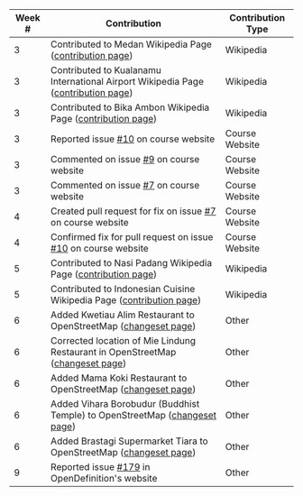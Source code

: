|**Week #**|**Contribution**|**Contribution Type**|
|----------|----------------|---------------------|
|3|Contributed to Medan Wikipedia Page ([contribution page](https://en.wikipedia.org/wiki/Special:Contributions/Ravenclaw14))|Wikipedia|
|3|Contributed to Kualanamu International Airport Wikipedia Page ([contribution page](https://en.wikipedia.org/wiki/Special:Contributions/Ravenclaw14))|Wikipedia|
|3|Contributed to Bika Ambon Wikipedia Page ([contribution page](https://en.wikipedia.org/wiki/Special:Contributions/Ravenclaw14))|Wikipedia|
|3|Reported issue [#10](https://github.com/joannakl/cs480_s18/issues/10) on course website|Course Website|
|3|Commented on issue [#9](https://github.com/joannakl/cs480_s18/issues/9) on course website|Course Website|
|3|Commented on issue [#7](https://github.com/joannakl/cs480_s18/issues/7) on course website|Course Website|
|4|Created pull request for fix on issue [#7](https://github.com/joannakl/cs480_s18/pull/52) on course website|Course Website|
|4|Confirmed fix for pull request on issue [#10](https://github.com/joannakl/cs480_s18/pull/68) on course website|Course Website|
|5|Contributed to Nasi Padang Wikipedia Page ([contribution page](https://en.wikipedia.org/wiki/Special:Contributions/Ravenclaw14))|Wikipedia|
|5|Contributed to Indonesian Cuisine Wikipedia Page ([contribution page](https://en.wikipedia.org/wiki/Special:Contributions/Ravenclaw14))|Wikipedia|
|6|Added Kwetiau Alim Restaurant to OpenStreetMap ([changeset page](https://www.openstreetmap.org/user/ravenclaw14/history))|Other|
|6|Corrected location of Mie Lindung Restaurant in OpenStreetMap ([changeset page](https://www.openstreetmap.org/user/ravenclaw14/history))|Other|
|6|Added Mama Koki Restaurant to OpenStreetMap ([changeset page](https://www.openstreetmap.org/user/ravenclaw14/history))|Other|
|6|Added Vihara Borobudur (Buddhist Temple) to OpenStreetMap ([changeset page](https://www.openstreetmap.org/user/ravenclaw14/history))|Other|
|6|Added Brastagi Supermarket Tiara to OpenStreetMap ([changeset page](https://www.openstreetmap.org/user/ravenclaw14/history))|Other|
|9|Reported issue [#179](https://github.com/okfn/opendefinition/issues/179) in OpenDefinition's website|Other|
